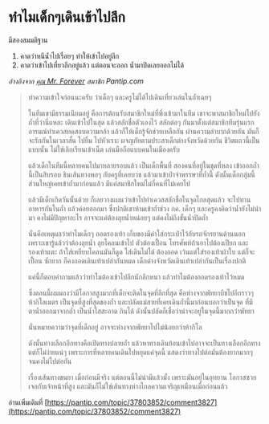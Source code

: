 ---
---

# ทำไมเด็กๆเดินเข้าไปลึก

มีสองสมมติฐาน

1. คาดว่าหนีน้ำไปเรื่อยๆ ทำให้เข้าไปอยู่ลึก
2. คาดว่าเข้าไปเที่ยวลึกอยู่แล้ว แต่ตอนจะออก น้ำมาปิดเลยออกไม่ได้

_อ้างอิงจาก [คุณ Mr. Forever](https://pantip.com/topic/37820004/comment7) สมาชิก Pantip.com_

> ทำความเข้าใจก่อนนะครับ ว่าเด็กๆ และครูไม่ได้ไปเดินเที่ยวเล่นในถ้ำเฉยๆ
>
> ในทีมเขามีธรรมเนียมอยู่ คือการต้อนรับสมาชิกใหม่ที่พึ่งเข้ามาในทีม
> เขาจะพาสมาชิกใหม่ไปยังถ้ำที่ว่านี่แหละ เดินเข้าไปในสุด แล้วสลักชื่อตัวเองไว้
> สลักต่อๆ กันมาตั้งแต่สมาชิกทีมรุ่นแรก อารมณ์ทำเควสทดสอบความกล้า
> แล้วก็ให้เด็กรู้จักช่วยเหลือกัน ผ่านความลำบากด้วยกัน มันก็จะรักกันในเวลาสั้น
> ไปยิ้ม ไปหัวเราะ ผจญภัยตามประสาเด็กต่างจังหวัดด้วยกัน ชีวิตแถวนี้เป็นแบบนั้น
> ไม่ใช่เลิกเรียนเข้าเน็ต เล่นมือถือแบบคนในเมืองครับ
>
> แล้วเด็กในทีมนี้หลายคนไปมาหลายรอบแล้ว เป็นเด็กพื้นที่ สองคนที่อยู่ในชุดที่หลง
> เข้าออกถ้ำนี้เป็นสิบรอบ ชินเส้นทางพอๆ กับครูที่เคยบวช แล้วมาเข้าป่าจำพรรษาที่ถ้ำนี้
> ดังนั้นเด็กกลุ่มนี้ ส่วนใหญ่เคยเข้าถ้ำมาก่อนแล้ว มีแค่สมาชิกใหม่ไม่กี่คนที่ไม่เคยไป
>
> แล้วมีเด็กเกิดวันนั้นด้วย ก็เลยวางแผนว่าเข้าไปทำเควสสลักชื่อในจุดไกลสุดแล้ว
> จะไปทานอาหารกันในถ้ำ แล้วค่อยออกมา ซึ่งปกติเขาห้ามเข้าถ้ำช่วง กค.
> เด็กๆ และครูคงคิดว่าน้ำยังไม่น่ามา คงไม่มีปัญหาอะไร อาจจะแค่ต้องลุยน้ำหน่อยๆ
> แต่คงไม่ถึงขั้นน้ำปิดถ้ำ
>
> นั่นคือเหตุผลว่าทำไมเด็กๆ ถอดรองเท้า เก็บของมีค่าใส่กระเป๋าไว้กับรถจักรยานด้านนอก
> เพราะเขารู้แล้วว่าต้องลุยน้ำ ลุยโคลนเข้าไป ตัวต้องเปื้อน โทรศัพท์ถ้าเอาไปต้องเปียก
> และรองเท้าแตะ ถ้าใส่เหยียบโคลนมันก็ดูด ใส่เดินไม่ได้ ต้องถอด เว้นแต่ใส่รองเท้าผ้าใบ
> แต่ก็จะเปื้อน ซักยาก ก็คงถอดเดินเท้าเปล่ากันหมด เด็กต่างจังหวัดเดินเท้าเปล่ากันเป็นเรื่องปกติ
>
> แค่นี้ก็ตอบคำถามแล้วว่าทำไมต้องเข้าไปลึกนักลึกหนา แล้วทำไมต้องถอดรองเท้าไว้หมด
>
> ซึ่งตอนนี้ผมมองว่ามีโอกาสสูงมากที่เด็กจะติดในจุดที่ลึกที่สุด คือห่างจากพัทยาบีชไปอีกราวๆ
> ห้ากิโลเมตร เป็นจุดที่สูงที่สุดของถ้ำ และปลัดแม่สายที่เคยเดินถ้ำนี้มาก่อนบอกว่าเป็นจุด
> ที่มีตาน้ำออกมาจากถ้ำ เป็นน้ำใสสะอาด กินได้ ดังนั้นปลัดก็เชื่อว่าน่าจะอยู่ในจุดนี้มากกว่าพัทยา
>
> นั่นหมายความว่าจุดที่เด็กอยู่ อาจจะห่างจากพัทยาไปไม่น้อยกว่าห้ากิโล
>
> ดังนั้นทางเลือกอีกทางคือเปิดทางปลายถ้ำ แล้วหาทางเดินย้อนเข้าไปอาจจะเป็นทางเลือกอีกทาง
> แต่ก็ไม่ง่ายแน่ๆ เพราะการที่หลายคนเดินไปหยุดแค่จุดนี้ แสดงว่าทางไปต่อมันต้องยากมากๆ
> จนคงไม่ไปต่อกัน
>
> เรื่องเส้นทางขนยา เมื่อก่อนมีจริง แต่ตอนนี้ไม่น่ามีแล้วมั้ง เพราะมันอยุ่ในอุทยาน โอกาสซวย
> เจอกับเจ้าหน้าที่สูง และมันก็ไม่ใช่เส้นทางห่างไกลความเจริญเหมือนเมื่อก่อนแล้ว

อ่านเพิ่มเติมที่ [https://pantip.com/topic/37803852/comment3827](https://pantip.com/topic/37803852/comment3827)
